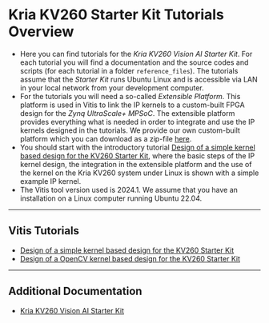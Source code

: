 # Kria KV260 Starter Kit Tutorials Overview

* Here you can find tutorials for the _Kria KV260 Vision AI Starter Kit_. For each tutorial you will find a documentation and the source codes and scripts (for each tutorial in a folder `reference_files`). The tutorials assume that the _Starter Kit_ runs Ubuntu Linux and is accessible via LAN in your local network from your development computer.
* For the tutorials you will need a so-called _Extensible Platform_. This platform is used in Vitis to link the IP kernels to a custom-built FPGA design for the _Zynq UltraScale+ MPSoC_. The extensible platform provides everything what is needed in order to integrate and use the IP kernels designed in the tutorials. We provide our own custom-built platform which you can download as a zip-file [here](../kria/resources/extensible_platform/). 
* You should start with the introductory tutorial [Design of a simple kernel based design for the KV260 Starter Kit](kernel_based_design/kernel_based_design.md), where the basic steps of the IP kernel design, the integration in the extensible platform and the use of the kernel on the Kria KV260 system under Linux is shown with a simple example IP kernel. 
* The Vitis tool version used is 2024.1. We assume that you have an installation on a Linux computer running Ubuntu 22.04.

---
## Vitis Tutorials
* [Design of a simple kernel based design for the KV260 Starter Kit](kernel_based_design/kernel_based_design.md)
* [Design of a OpenCV kernel based design for the KV260 Starter Kit](opencv_kernel/pencv_design.md)

---
## Additional Documentation
* [Kria KV260 Vision AI Starter Kit](https://www.amd.com/en/products/system-on-modules/kria/k26/kv260-vision-starter-kit.html)

